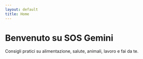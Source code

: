 ```yaml
---
layout: default
title: Home
---
```


<div class="contenuto-home">
  <h1>Benvenuto su SOS Gemini</h1>
  <p>Consigli pratici su alimentazione, salute, animali, lavoro e fai da te.</p>
</div>
